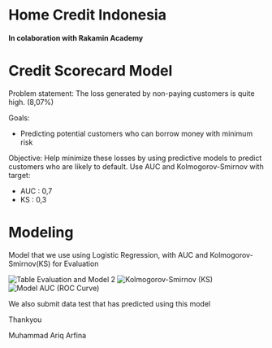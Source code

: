 # Home Credit Indonesia
#### In colaboration with Rakamin Academy

# Credit Scorecard Model

Problem statement: 
The loss generated by non-paying customers is quite high. (8,07%)

Goals:
- Predicting potential customers who can borrow money with minimum risk

Objective:
Help minimize these losses by using predictive models to predict customers who are likely to default.
Use AUC and Kolmogorov-Smirnov with target: 
- AUC   : 0,7 
- KS    : 0,3 

# Modeling

Model that we use using Logistic Regression, with AUC and Kolmogorov-Smirnov(KS) for Evaluation

![Table Evaluation and Model 2](https://user-images.githubusercontent.com/101324931/182015344-651eaf23-a22d-4c55-a882-f6efef609dec.jpg)
![Kolmogorov-Smirnov (KS)](https://user-images.githubusercontent.com/101324931/182015273-a9075820-d66c-4594-a94e-a3d6f1c0a3ed.png)
![Model AUC (ROC Curve)](https://user-images.githubusercontent.com/101324931/182015276-e718a18e-321a-4b6e-8e39-c4fbdfa0b3e5.png)

We also submit data test that has predicted using this model

Thankyou

Muhammad Ariq Arfina

